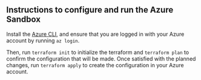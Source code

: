 ## Instructions to configure and run the Azure Sandbox

Install the [Azure CLI](https://learn.microsoft.com/en-us/cli/azure/), and ensure that you are logged in with your Azure account by running `az login`.

Then, run `terraform init` to initialize the terraform and `terraform plan` to confirm the configuration that will be made. Once satisfied with the planned changes, run `terraform apply` to create the configuration in your Azure account.